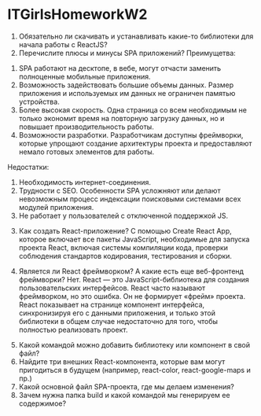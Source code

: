 # ITGirlsHomeworkW2

1. Обязательно ли скачивать и устанавливать какие-то библиотеки для начала работы с ReactJS?
2. Перечислите плюсы и минусы SPA приложений?
   Преимущетва:

1) SPA работают на десктопе, в вебе, могут отчасти заменить полноценные мобильные приложения.
2) Возможность задействовать большие объемы данных. Размер приложения и используемых им данных не ограничен памятью устройства.
3) Более высокая скорость. Одна страница со всем необходимым не только экономит время на повторную загрузку данных, но и повышает производительность работы.
4) Возможности разработки. Разработчикам доступны фреймворки, которые упрощают создание архитектуры проекта и предоставляют немало готовых элементов для работы.

Недостатки:

1. Необходимость интернет-соединения.
2. Трудности с SEO. Особенности SPA усложняют или делают невозможным процесс индексации поисковыми системами всех модулей приложения.
3. Не работает у пользователей с отключенной поддержкой JS.

3) Как создать React-приложение?
   С помощью Create React App, которое включает все пакеты JavaScript, необходимые для запуска проекта React, включая системы компиляции кода, проверки соблюдения стандартов кодирования, тестирования и сборки.

4) Является ли React фреймворком? А какие есть еще веб-фронтенд фреймворки?
   Нет. React — это JavaScript-библиотека для создания пользовательских интерфейсов. React часто называют фреймворком, но это ошибка. Он не формирует «фрейм» проекта. React показывает на странице компонент интерфейса, синхронизируя его с данными приложения, и только этой библиотеки в общем случае недостаточно для того, чтобы полностью реализовать проект.

5. Какой командой можно добавить библиотеку или компонент в свой файл?
6. Найдите три внешних React-компонента, которые вам могут пригодиться в будущем (например, react-color, react-google-maps и пр.)
7. Какой основной файл SPA-проекта, где мы делаем изменения?
8. Зачем нужна папка build и какой командой мы генерируем ее содержимое?
